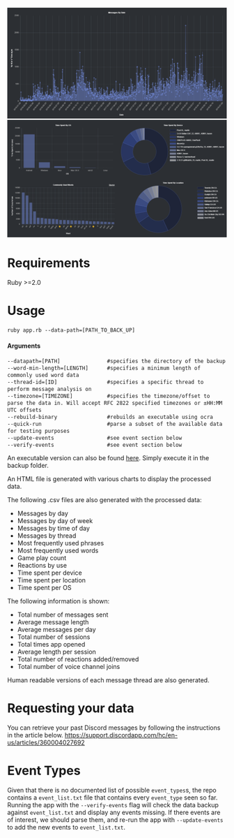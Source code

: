 
![demo](/examples/messages_by_date.png)
![demo](/examples/os_device_words_location.png)

# Requirements
Ruby >=2.0

# Usage
```
ruby app.rb --data-path=[PATH_TO_BACK_UP]
```
#### Arguments
```
--datapath=[PATH]               #specifies the directory of the backup
--word-min-length=[LENGTH]      #specifies a minimum length of commonly used word data
--thread-id=[ID]                #specifies a specific thread to perform message analysis on
--timezone=[TIMEZONE]           #specifies the timezone/offset to parse the data in. Will accept RFC 2822 specified timezones or ±HH:MM UTC offsets
--rebuild-binary                #rebuilds an executable using ocra
--quick-run                     #parse a subset of the available data for testing purposes
--update-events                 #see event section below
--verify-events                 #see event section below
````

An executable version can also be found [here](https://github.com/Brainicism/DiscordDataParser/raw/master/bin/app.exe). Simply execute it in the backup folder.

An HTML file is generated with various charts to display the processed data. 

The following .csv files are also generated with the processed data:
- Messages by day
- Messages by day of week
- Messages by time of day
- Messages by thread
- Most frequently used phrases
- Most frequently used words
- Game play count
- Reactions by use
- Time spent per device
- Time spent per location
- Time spent per OS

The following information is shown:
- Total number of messages sent
- Average message length
- Average messages per day
- Total number of sessions
- Total times app opened
- Average length per session
- Total number of reactions added/removed
- Total number of voice channel joins

Human readable versions of each message thread are also generated.

# Requesting your data
You can retrieve your past Discord messages by following the instructions in the article below.
https://support.discordapp.com/hc/en-us/articles/360004027692


# Event Types
Given that there is no documented list of possible `event_types`s, the repo contains a `event_list.txt` file that contains every `event_type` seen so far. Running the app with the `--verify-events` flag will check the data backup against `event_list.txt` and display any events missing. If there events are of interest, we should parse them, and re-run the app with `--update-events` to add the new events to `event_list.txt`.
